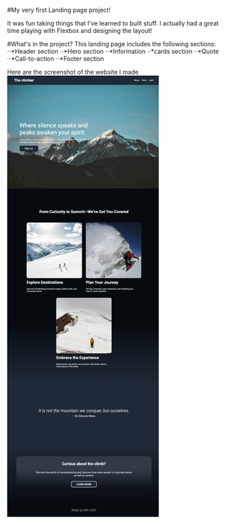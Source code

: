 #My very first Landing page project!

It was fun taking things that I've learned to built stuff. I actually had a great time playing with Flexbox and designing the layout!

#What's in the project?
This landing page includes the following sections:
⋅⋅*Header section
⋅⋅*Hero section
⋅⋅*Information 
⋅⋅*cards section
⋅⋅*Quote
⋅⋅*Call-to-action
⋅⋅*Footer section

Here are the screenshot of the website I made
![Full landing page](./images/landing-page.png)
